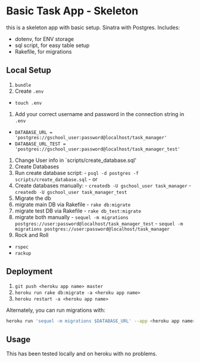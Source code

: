# Basic Task App - Skeleton

this is a skeleton app with basic setup. Sinatra with Postgres. Includes:
- dotenv, for ENV storage
- sql script, for easy table setup
- Rakefile, for migrations

## Local Setup

1. `bundle`
1. Create `.env`
  - `touch .env`
1. Add your correct username and password in the connection string in `.env`
  - `DATABASE_URL = 'postgres://gschool_user:password@localhost/task_manager'`
  - `DATABASE_URL_TEST = 'postgres://gschool_user:password@localhost/task_manager_test'`
1. Change User info in `scripts/create_database.sql'
1. Create Databases
  1. Run create database script:
    - `psql -d postgres -f scripts/create_database.sql`
    - or
  1. Create databases manually:
    - `createdb -U gschool_user task_manager`
    - `createdb -U gschool_user task_manager_test`
1. Migrate the db
  1. migrate main DB via Rakefile
    - `rake db:migrate`
  1. migrate test DB via Rakefile
    - `rake db_test:migrate`
  1. migrate both manually
    - `sequel -m migrations postgres://user:password@localhost/task_manager_test`
    - `sequel -m migrations postgres://user:password@localhost/task_manager`
1. Rock and Roll
  - `rspec`
  - `rackup`

## Deployment

1. `git push <heroku app name> master`
1. `heroku run rake db:migrate -a <heroku app name>`
1. `heroku restart -a <heroku app name>`

Alternately, you can run migrations with:

```bash
heroku run 'sequel -m migrations $DATABASE_URL' --app <heroku app name>
```

## Usage

This has been tested locally and on heroku with no problems.

